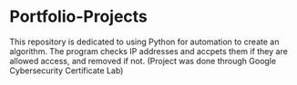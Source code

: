 # Portfolio-Projects
This repository is dedicated to using Python for automation to create an algorithm.  The program checks IP addresses and accpets them if they are allowed access, and removed if not.  (Project was done through Google Cybersecurity Certificate Lab)
